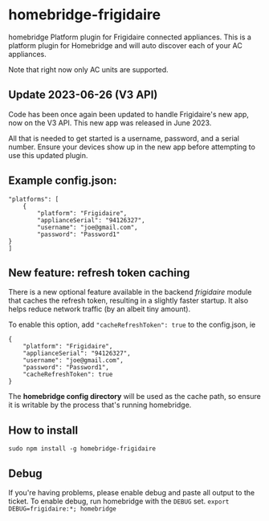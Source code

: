 # homebridge-frigidaire
homebridge Platform plugin for Frigidaire connected appliances.  This is a platform plugin for Homebridge and will auto discover each of your AC appliances.

Note that right now only AC units are supported.

## Update 2023-06-26 (V3 API)
Code has been once again been updated to handle Frigidaire's new app, now on the V3 API. This new app was released in June 2023.

All that is needed to get started is a username, password, and a serial number. Ensure your devices show up in the new app before attempting to use this updated plugin.

## Example config.json:
	"platforms": [
		{
			"platform": "Frigidaire",
			"applianceSerial": "94126327",
			"username": "joe@gmail.com",
			"password": "Password1"
    }		
	]
## New feature: refresh token caching
There is a new optional feature available in the backend <i>frigidaire</i> module that caches the refresh token, resulting in a slightly faster startup. It also helps reduce network traffic (by an albeit tiny amount).

To enable this option, add `"cacheRefreshToken": true` to the config.json, ie
```
{
	"platform": "Frigidaire",
	"applianceSerial": "94126327",
	"username": "joe@gmail.com",
	"password": "Password1",
	"cacheRefreshToken": true
}
```
The <b>homebridge config directory</b> will be used as the cache path, so ensure it is writable by the process that's running homebridge.

## How to install

 ```sudo npm install -g homebridge-frigidaire```

## Debug
If you're having problems, please enable debug and paste all output to the ticket.  To enable debug, run homebridge with the ```DEBUG``` set.
```export DEBUG=frigidaire:*; homebridge```
